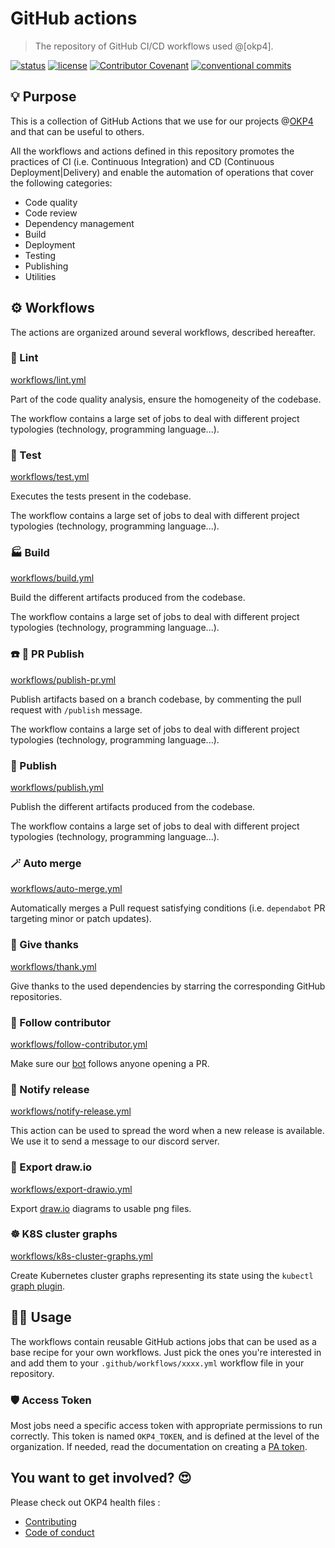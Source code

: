 # GitHub actions

> The repository of GitHub CI/CD workflows used @[okp4].

[![status](https://img.shields.io/github/workflow/status/okp4/actions/Lint?style=for-the-badge&logo=github)](https://github.com/okp4/actions/actions/workflows/lint.yml) [![license](https://img.shields.io/badge/License-BSD_3--Clause-blue.svg?style=for-the-badge)](https://opensource.org/licenses/BSD-3-Clause) [![Contributor Covenant](https://img.shields.io/badge/Contributor%20Covenant-v2.0%20adopted-ff69b4.svg?style=for-the-badge)](https://www.contributor-covenant.org/version/2/0/code_of_conduct/) [![conventional commits](https://img.shields.io/badge/Conventional%20Commits-1.0.0-yellow.svg?style=for-the-badge&logo=conventionalcommits)](https://conventionalcommits.org)

## 💡 Purpose

This is a collection of GitHub Actions that we use for our projects @[OKP4](https://okp4.network) and that can be useful to others.

All the workflows and actions defined in this repository promotes the practices of CI (i.e. Continuous Integration) and CD (Continuous Deployment|Delivery) and enable the automation of operations that cover the following categories:

- Code quality
- Code review
- Dependency management
- Build
- Deployment
- Testing
- Publishing
- Utilities

## ⚙️ Workflows

The actions are organized around several workflows, described hereafter.

### 💚 Lint

[workflows/lint.yml](src/.github/workflows/lint.yml)

Part of the code quality analysis, ensure the homogeneity of the codebase.

The workflow contains a large set of jobs to deal with different project typologies (technology, programming language...).

### 🧪 Test

[workflows/test.yml](src/.github/workflows/test.yml)

Executes the tests present in the codebase.

The workflow contains a large set of jobs to deal with different project typologies (technology, programming language...).

### 🏭 Build

[workflows/build.yml](src/.github/workflows/build.yml)

Build the different artifacts produced from the codebase.

The workflow contains a large set of jobs to deal with different project typologies (technology, programming language...).

### ☎️ 🚀 PR Publish

[workflows/publish-pr.yml](src/.github/workflows/publish-pr.yml)

Publish artifacts based on a branch codebase, by commenting the pull request with `/publish` message.

The workflow contains a large set of jobs to deal with different project typologies (technology, programming language...).

### 🚀 Publish

[workflows/publish.yml](src/.github/workflows/publish.yml)

Publish the different artifacts produced from the codebase.

The workflow contains a large set of jobs to deal with different project typologies (technology, programming language...).

### 🪄 Auto merge

[workflows/auto-merge.yml](src/.github/workflows/auto-merge.yml)

Automatically merges a Pull request satisfying conditions (i.e. `dependabot` PR targeting minor or patch updates).

### 🙏 Give thanks

[workflows/thank.yml](src/.github/workflows/thank.yml)

Give thanks to the used dependencies by starring the corresponding GitHub repositories.

### 🚶 ‍️Follow contributor

[workflows/follow-contributor.yml](src/.github/workflows/follow-contributor.yml)

Make sure our [bot](https://github.com/bot-anik) follows anyone opening a PR.

### 🎉 Notify release

[workflows/notify-release.yml](src/.github/workflows/notify-release.yml)

This action can be used to spread the word when a new release is available. We use it to send a message to our discord server.

### 🎨 Export draw.io

[workflows/export-drawio.yml](src/.github/workflows/export-drawio.yml)

Export [draw.io](https://app.diagrams.net/) diagrams to usable png files.

### ☸️ K8S cluster graphs

[workflows/k8s-cluster-graphs.yml](src/.github/workflows/k8s-cluster-graphs.yml)

Create Kubernetes cluster graphs representing its state using the `kubectl` [graph plugin](https://github.com/steveteuber/kubectl-graph).

## 🧑‍💻 Usage

The workflows contain reusable GitHub actions jobs that can be used as a base recipe for your own workflows. Just pick the ones you're interested in and add them to your `.github/workflows/xxxx.yml` workflow file in your repository.

### 🛡 Access Token

Most jobs need a specific access token with appropriate permissions to run correctly. This token is named `OKP4_TOKEN`, and is defined at the level of the organization. If needed, read the documentation on creating a [PA token](https://docs.github.com/en/github/authenticating-to-github/creating-a-personal-access-token).

## You want to get involved? 😍

Please check out OKP4 health files :

- [Contributing](https://github.com/okp4/.github/blob/main/CONTRIBUTING.md)
- [Code of conduct](https://github.com/okp4/.github/blob/main/CODE_OF_CONDUCT.md)
